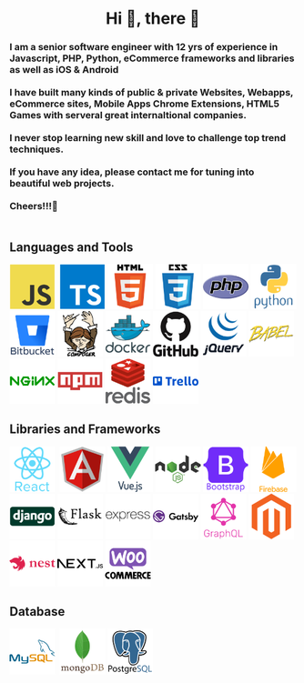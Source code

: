 <h1 align="center">Hi 👋, there 👋 </h1>

<h3>
  I am a senior software engineer with 12 yrs of experience in Javascript, PHP, Python, eCommerce frameworks and libraries as well as iOS & Android </br></br>
  I have built many kinds of public & private Websites, Webapps, eCommerce sites, Mobile Apps Chrome Extensions, HTML5 Games with serveral great internaltional companies.</br>   </br>
  I never stop learning new skill and love to challenge top trend techniques. </br></br>
  If you have any idea, please contact me for tuning into beautiful web projects.</br></br>
  Cheers!!!👋 </br></br>
</h3>

## Languages and Tools

<img src="https://raw.githubusercontent.com/devicons/devicon/master/icons/javascript/javascript-original.svg" alt="javascript" width="80" height="80"/>&nbsp;
<img src="https://raw.githubusercontent.com/devicons/devicon/master/icons/typescript/typescript-original.svg" alt="typescript" width="80" height="80"/>
<img src="https://raw.githubusercontent.com/devicons/devicon/master/icons/html5/html5-original-wordmark.svg" alt="html5" width="80" height="80"/>
<img src="https://raw.githubusercontent.com/devicons/devicon/master/icons/css3/css3-original-wordmark.svg" alt="css3" width="80" height="80"/>
<img src="https://raw.githubusercontent.com/devicons/devicon/master/icons/php/php-original.svg" alt="php" width="80" height="80"/>
<img src="https://raw.githubusercontent.com/devicons/devicon/master/icons/python/python-original-wordmark.svg" alt="python" width="80" height="80"/>
<img src="https://raw.githubusercontent.com/devicons/devicon/master/icons/bitbucket/bitbucket-original-wordmark.svg" alt="bitbucket" width="80" height="80"/>
<img src="https://raw.githubusercontent.com/devicons/devicon/master/icons/composer/composer-original.svg" alt="composer" width="80" height="80"/>
<img src="https://raw.githubusercontent.com/devicons/devicon/master/icons/docker/docker-original-wordmark.svg" alt="docker" width="80" height="80"/>
<img src="https://raw.githubusercontent.com/devicons/devicon/master/icons/github/github-original-wordmark.svg" alt="github" width="80" height="80"/>
<img src="https://raw.githubusercontent.com/devicons/devicon/master/icons/jquery/jquery-original-wordmark.svg" alt="php" width="80" height="80"/>
<img src="https://raw.githubusercontent.com/devicons/devicon/master/icons/babel/babel-original.svg" alt="babel" width="80" height="80"/>
<img src="https://raw.githubusercontent.com/devicons/devicon/master/icons/nginx/nginx-original.svg" alt="nginx" width="80" height="80"/>
<img src="https://raw.githubusercontent.com/devicons/devicon/master/icons/npm/npm-original-wordmark.svg" alt="npm" width="80" height="80"/>
<img src="https://raw.githubusercontent.com/devicons/devicon/master/icons/redis/redis-original-wordmark.svg" alt="redis" width="80" height="80"/>
<img src="https://raw.githubusercontent.com/devicons/devicon/master/icons/trello/trello-plain-wordmark.svg" alt="trello" width="80" height="80"/>

## Libraries and Frameworks
<img src="https://raw.githubusercontent.com/devicons/devicon/master/icons/react/react-original-wordmark.svg" alt="php" width="80" height="80"/>&nbsp;
<img src="https://raw.githubusercontent.com/devicons/devicon/master/icons/angularjs/angularjs-original.svg" alt="angularjs" width="80" height="80"/>
<img src="https://raw.githubusercontent.com/devicons/devicon/master/icons/vuejs/vuejs-original-wordmark.svg" alt="vuejs" width="80" height="80"/>
<img src="https://raw.githubusercontent.com/devicons/devicon/master/icons/nodejs/nodejs-original-wordmark.svg" alt="nodejs" width="80" height="80"/>
<img src="https://raw.githubusercontent.com/devicons/devicon/master/icons/bootstrap/bootstrap-plain-wordmark.svg" alt="bootstrap" width="80" height="80"/>
<img src="https://raw.githubusercontent.com/devicons/devicon/master/icons/firebase/firebase-plain-wordmark.svg" alt="firebase" width="80" height="80"/>
<img src="https://raw.githubusercontent.com/devicons/devicon/master/icons/django/django-original.svg" alt="django" width="80" height="80"/>
<img src="https://raw.githubusercontent.com/devicons/devicon/master/icons/flask/flask-original-wordmark.svg" alt="flask" width="80" height="80"/>
<img src="https://raw.githubusercontent.com/devicons/devicon/master/icons/express/express-original-wordmark.svg" alt="express" width="80" height="80"/>
<img src="https://raw.githubusercontent.com/devicons/devicon/master/icons/gatsby/gatsby-original-wordmark.svg" alt="gatsby" width="80" height="80"/>
<img src="https://raw.githubusercontent.com/devicons/devicon/master/icons/graphql/graphql-plain-wordmark.svg" alt="graphql" width="80" height="80"/>
<img src="https://raw.githubusercontent.com/devicons/devicon/master/icons/magento/magento-original.svg" alt="magento" width="80" height="80"/>
<img src="https://raw.githubusercontent.com/devicons/devicon/master/icons/nestjs/nestjs-plain-wordmark.svg" alt="nestjs" width="80" height="80"/>
<img src="https://raw.githubusercontent.com/devicons/devicon/master/icons/nextjs/nextjs-original-wordmark.svg" alt="nextjs" width="80" height="80"/>
<img src="https://raw.githubusercontent.com/devicons/devicon/master/icons/woocommerce/woocommerce-original-wordmark.svg" alt="woocommerce" width="80" height="80"/>

## Database
<img src="https://raw.githubusercontent.com/devicons/devicon/master/icons/mysql/mysql-original-wordmark.svg" alt="php" width="80" height="80"/>&nbsp;
<img src="https://raw.githubusercontent.com/devicons/devicon/master/icons/mongodb/mongodb-original-wordmark.svg" alt="mongodb" width="80" height="80"/>
<img src="https://raw.githubusercontent.com/devicons/devicon/master/icons/postgresql/postgresql-original-wordmark.svg" alt="postgresql" width="80" height="80"/>


<!-- <img height="137px" src="https://github-readme-stats.vercel.app/api?username=chwebdev815&include_all_commits=true&hide_title=true&hide_border=true&show_icons=true&count_private=true&line_height=21&text_color=000&icon_color=000&bg_color=0,ea6161,ffc64d,fffc4d,52fa5a&theme=graywhite" />&nbsp;
 <img height="137px" src="https://github-readme-stats.vercel.app/api/top-langs/?username=chwebdev815&hide=html&hide_title=true&hide_border=true&layout=compact&langs_count=10,Redventures-Movie-Quotes&text_color=000&icon_color=fff&bg_color=0,52fa5a,4dfcff,c64dff&theme=graywhite" /> -->

